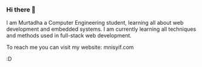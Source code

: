 ### Hi there 👋

I am Murtadha a Computer Engineering student, learning all about web development and embedded systems. I am currently learning all techniques and methods used in full-stack web development.

To reach me you can visit my website: mnisyif.com

:D
<!--
**mnisyif/mnisyif** is a ✨ _special_ ✨ repository because its `README.md` (this file) appears on your GitHub profile.

Here are some ideas to get you started:

- 🔭 I’m currently working on ...
- 🌱 I’m currently learning ...
- 👯 I’m looking to collaborate on ...
- 🤔 I’m looking for help with ...
- 💬 Ask me about ...
- 📫 How to reach me: ...
- 😄 Pronouns: ...
- ⚡ Fun fact: ...
-->
